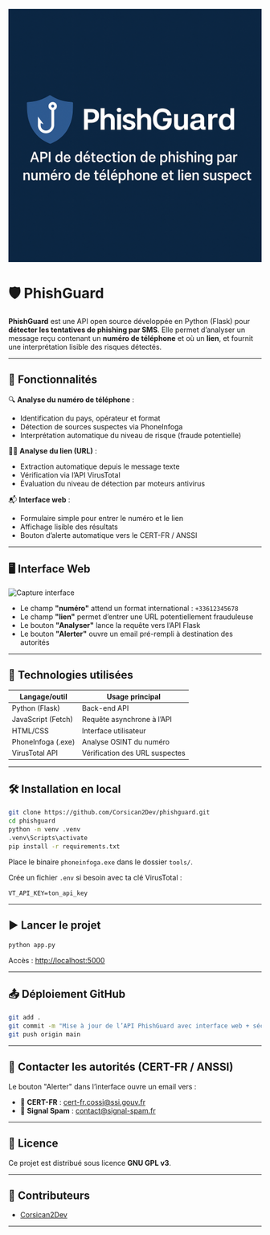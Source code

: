 <p align="center">
  <img src="static/img/phishguard.png" alt="PhishGuard Banner" width="800"/>
</p>

# 🛡️ PhishGuard

**PhishGuard** est une API open source développée en Python (Flask) pour **détecter les tentatives de phishing par SMS**. Elle permet d’analyser un message reçu contenant un **numéro de téléphone** et où un **lien**, et fournit une interprétation lisible des risques détectés.

---

## 🚀 Fonctionnalités

🔍 **Analyse du numéro de téléphone** :
- Identification du pays, opérateur et format
- Détection de sources suspectes via PhoneInfoga
- Interprétation automatique du niveau de risque (fraude potentielle)

🕵️‍♂️ **Analyse du lien (URL)** :
- Extraction automatique depuis le message texte
- Vérification via l’API VirusTotal
- Évaluation du niveau de détection par moteurs antivirus

📬 **Interface web** :
- Formulaire simple pour entrer le numéro et le lien
- Affichage lisible des résultats
- Bouton d’alerte automatique vers le CERT-FR / ANSSI

---

## 🖥️ Interface Web

![Capture interface](https://github.com/Corsican2Dev/phishguard/assets/preview_interface.png)

- Le champ **"numéro"** attend un format international : `+33612345678`
- Le champ **"lien"** permet d’entrer une URL potentiellement frauduleuse
- Le bouton **"Analyser"** lance la requête vers l’API Flask
- Le bouton **"Alerter"** ouvre un email pré-rempli à destination des autorités

---

## 🔧 Technologies utilisées

| Langage/outil     | Usage principal                  |
|-------------------|----------------------------------|
| Python (Flask)     | Back-end API                    |
| JavaScript (Fetch) | Requête asynchrone à l’API     |
| HTML/CSS           | Interface utilisateur           |
| PhoneInfoga (.exe) | Analyse OSINT du numéro         |
| VirusTotal API     | Vérification des URL suspectes |

---

## 🛠️ Installation en local

```bash
git clone https://github.com/Corsican2Dev/phishguard.git
cd phishguard
python -m venv .venv
.venv\Scripts\activate
pip install -r requirements.txt
```

Place le binaire `phoneinfoga.exe` dans le dossier `tools/`.

Crée un fichier `.env` si besoin avec ta clé VirusTotal :
```
VT_API_KEY=ton_api_key
```

---

## ▶️ Lancer le projet

```bash
python app.py
```

Accès : [http://localhost:5000](http://localhost:5000)

---

## 📤 Déploiement GitHub

```bash
git add .
git commit -m "Mise à jour de l’API PhishGuard avec interface web + sécurité"
git push origin main
```

---

## 📩 Contacter les autorités (CERT-FR / ANSSI)

Le bouton "Alerter" dans l’interface ouvre un email vers :

- 📧 **CERT-FR** : cert-fr.cossi@ssi.gouv.fr
- 📧 **Signal Spam** : contact@signal-spam.fr

---

## 📄 Licence

Ce projet est distribué sous licence **GNU GPL v3**.

---

## 🤝 Contributeurs

- [Corsican2Dev](https://github.com/Corsican2Dev)

---

